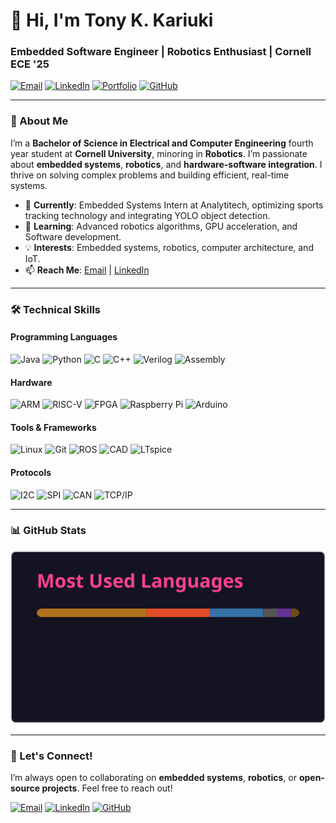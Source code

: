 # 👋 Hi, I'm Tony K. Kariuki

### Embedded Software Engineer | Robotics Enthusiast | Cornell ECE '25

[![Email](https://img.shields.io/badge/-Email-D14836?style=flat&logo=gmail&logoColor=white)](mailto:akk85@cornell.edu)
[![LinkedIn](https://img.shields.io/badge/-LinkedIn-0077B5?style=flat&logo=linkedin&logoColor=white)](https://www.linkedin.com/in/antony-kariuki/)
[![Portfolio](https://img.shields.io/badge/-Portfolio-FF7139?style=flat&logo=firefox&logoColor=white)](https://www.tonykariuki.com/)
[![GitHub](https://img.shields.io/badge/-GitHub-181717?style=flat&logo=github&logoColor=white)](https://github.com/akk85)

---

### 🚀 About Me
I’m a **Bachelor of Science in Electrical and Computer Engineering** fourth year student at **Cornell University**, minoring in **Robotics**. I’m passionate about **embedded systems**, **robotics**, and **hardware-software integration**. I thrive on solving complex problems and building efficient, real-time systems.

- 🔭 **Currently**: Embedded Systems Intern at Analytitech, optimizing sports tracking technology and integrating YOLO object detection.
- 🌱 **Learning**: Advanced robotics algorithms, GPU acceleration, and Software development.
- 💡 **Interests**: Embedded systems, robotics, computer architecture, and IoT.
- 📫 **Reach Me**: [Email](mailto:akk85@cornell.edu) | [LinkedIn](https://www.linkedin.com/in/antony-kariuki/)

---

### 🛠️ Technical Skills

#### Programming Languages
![Java](https://img.shields.io/badge/-Java-007396?logo=java&logoColor=white)
![Python](https://img.shields.io/badge/-Python-3776AB?logo=python&logoColor=white)
![C](https://img.shields.io/badge/-C-A8B9CC?logo=c&logoColor=black)
![C++](https://img.shields.io/badge/-C++-00599C?logo=c%2B%2B&logoColor=white)
![Verilog](https://img.shields.io/badge/-Verilog-FF6600?logo=verilog&logoColor=white)
![Assembly](https://img.shields.io/badge/-Assembly-6E4C13?logo=assemblyscript&logoColor=white)

#### Hardware
![ARM](https://img.shields.io/badge/-ARM-0091BD?logo=arm&logoColor=white)
![RISC-V](https://img.shields.io/badge/-RISC--V-3A75BD?logo=riscv&logoColor=white)
![FPGA](https://img.shields.io/badge/-FPGA-FF6600?logo=xilinx&logoColor=white)
![Raspberry Pi](https://img.shields.io/badge/-Raspberry_Pi-C51A4A?logo=raspberry-pi&logoColor=white)
![Arduino](https://img.shields.io/badge/-Arduino-00979D?logo=arduino&logoColor=white)

#### Tools & Frameworks
![Linux](https://img.shields.io/badge/-Linux-FCC624?logo=linux&logoColor=black)
![Git](https://img.shields.io/badge/-Git-F05032?logo=git&logoColor=white)
![ROS](https://img.shields.io/badge/-ROS-22314E?logo=ros&logoColor=white)
![CAD](https://img.shields.io/badge/-CAD-000000?logo=autodesk&logoColor=white)
![LTspice](https://img.shields.io/badge/-LTspice-FF6600?logo=spiceworks&logoColor=white)

#### Protocols
![I2C](https://img.shields.io/badge/-I2C-000000?logo=i2c&logoColor=white)
![SPI](https://img.shields.io/badge/-SPI-000000?logo=spi&logoColor=white)
![CAN](https://img.shields.io/badge/-CAN-000000?logo=can&logoColor=white)
![TCP/IP](https://img.shields.io/badge/-TCP/IP-000000?logo=tcpip&logoColor=white)

---


### 📊 GitHub Stats

![Top Languages](github-stats.svg)

---

### 🌟 Let's Connect!
I’m always open to collaborating on **embedded systems**, **robotics**, or **open-source projects**. Feel free to reach out!

[![Email](https://img.shields.io/badge/-Email-D14836?style=flat&logo=gmail&logoColor=white)](mailto:akk85@cornell.edu)
[![LinkedIn](https://img.shields.io/badge/-LinkedIn-0077B5?style=flat&logo=linkedin&logoColor=white)](https://www.linkedin.com/in/antony-kariuki/)
[![GitHub](https://img.shields.io/badge/-GitHub-181717?style=flat&logo=github&logoColor=white)](https://github.com/akk85)
